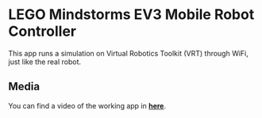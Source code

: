 # LEGO Mindstorms EV3 Mobile Robot Controller

This app runs a simulation on Virtual Robotics Toolkit (VRT) through WiFi, just like the real robot.

## Media

You can find a video of the working app in [**here**](https://www.youtube.com/watch?v=VFDFGaFV8u8).

